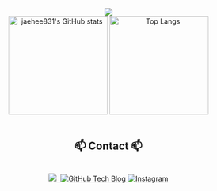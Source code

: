 <!--타이틀 부분-->
<div align="center">
  <img src="https://capsule-render.vercel.app/api?type=venom&height=200&color=gradient&text=Hi,%20there&fontColor=696969" />
</div>

<!--내용 부분-->
<div align="center">
  <img src="https://github-readme-stats.vercel.app/api?username=jaehee831&show_icons=true&theme=radical" alt="jaehee831's GitHub stats" style="height: 200px;"/>
  <img src="https://github-readme-stats.vercel.app/api/top-langs/?username=jaehee831&layout=compact" alt="Top Langs" style="height: 200px;"/>
</div>

<br>

<h2 align="center">📫 Contact 📫</h2>
<br>
<div align="center">
  <a href="https://jaehee831.notion.site/Hi-I-m-Jaehee-7869403b0bca403aabcfd7ae5e4cc1c3?pvs=4" target="_blank">
    <img src="https://img.shields.io/badge/CV-66DEB1?style=for-the-badge&logo=Notion&logoColor=000000" />&nbsp
  </a>
  <a href="https://jaehee831.github.io/" target="_blank">
  <img src="https://img.shields.io/badge/Tech Blog-FCBFBD?style=for-the-badge&logo=GitHub&logoColor=181717" alt="GitHub Tech Blog"/>
  </a>
  <a href="https://www.instagram.com/jae_pee831/" target="_blank">
    <img src="https://img.shields.io/badge/Instagram-B2FCE4?style=for-the-badge&logo=Instagram&logoColor=E4405F" alt="Instagram"/>
  </a>
</div>

